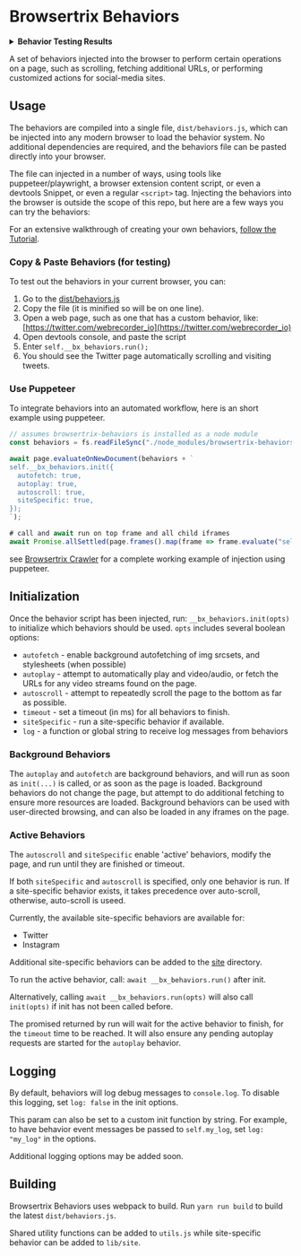 # Browsertrix Behaviors

<details>
  <summary><b>Behavior Testing Results</b></summary>

[![Autoscroll Behavior](https://github.com/webrecorder/browsertrix-behaviors/actions/workflows/autoscroll.yaml/badge.svg)](https://github.com/webrecorder/browsertrix-behaviors/actions/workflows/autoscroll.yaml)

[![Autoplay Behavior: Youtube](https://github.com/webrecorder/browsertrix-behaviors/actions/workflows/autoplay-youtube.yaml/badge.svg)](https://github.com/webrecorder/browsertrix-behaviors/actions/workflows/autoplay-youtube.yaml)

[![Autoplay Behavior: Vimeo](https://github.com/webrecorder/browsertrix-behaviors/actions/workflows/autoplay-vimeo.yaml/badge.svg)](https://github.com/webrecorder/browsertrix-behaviors/actions/workflows/autoplay-vimeo.yaml)

[![Instagram Behavior (Logged In)](https://github.com/webrecorder/browsertrix-behaviors/actions/workflows/instagram.yaml/badge.svg)](https://github.com/webrecorder/browsertrix-behaviors/actions/workflows/instagram.yaml)

[![Twitter Behavior](https://github.com/webrecorder/browsertrix-behaviors/actions/workflows/twitter.yaml/badge.svg)](https://github.com/webrecorder/browsertrix-behaviors/actions/workflows/twitter.yaml)

[![Twitter Behavior (Logged In)](https://github.com/webrecorder/browsertrix-behaviors/actions/workflows/twitter-logged-in.yaml/badge.svg)](https://github.com/webrecorder/browsertrix-behaviors/actions/workflows/twitter-logged-in.yaml)

[![Facebook Behavior: Page (Owner Logged In)](https://github.com/webrecorder/browsertrix-behaviors/actions/workflows/facebook-page.yaml/badge.svg)](https://github.com/webrecorder/browsertrix-behaviors/actions/workflows/facebook-page.yaml)

[![Facebook Behavior: Page Photos (Owner Logged In)](https://github.com/webrecorder/browsertrix-behaviors/actions/workflows/facebook-photos.yaml/badge.svg)](https://github.com/webrecorder/browsertrix-behaviors/actions/workflows/facebook-photos.yaml)

[![Facebook Behavior: Page Videos (Owner Logged In)](https://github.com/webrecorder/browsertrix-behaviors/actions/workflows/facebook-videos.yaml/badge.svg)](https://github.com/webrecorder/browsertrix-behaviors/actions/workflows/facebook-videos.yaml)

</details>

A set of behaviors injected into the browser to perform certain operations on a page, such as scrolling, fetching additional URLs, or performing
customized actions for social-media sites.

## Usage

The behaviors are compiled into a single file, `dist/behaviors.js`, which can be injected into any modern browser to load the behavior system.
No additional dependencies are required, and the behaviors file can be pasted directly into your browser.

The file can injected in a number of ways, using tools like puppeteer/playwright, a browser extension content script, or even a devtools Snippet, or even a regular
`<script>` tag. Injecting the behaviors into the browser is outside the scope of this repo, but here are a few ways you can try the behaviors:

For an extensive walkthrough of creating your own behaviors, [follow the Tutorial](docs/TUTORIAL.md).

### Copy & Paste Behaviors (for testing)

To test out the behaviors in your current browser, you can:

1. Go to the [dist/behaviors.js](dist/behaviors.js)
2. Copy the file (it is minified so will be on one line).
3. Open a web page, such as one that has a custom behavior, like: [https://twitter.com/webrecorder_io](https://twitter.com/webrecorder_io)
4. Open devtools console, and paste the script
5. Enter `self.__bx_behaviors.run();`
6. You should see the Twitter page automatically scrolling and visiting tweets.

### Use Puppeteer

To integrate behaviors into an automated workflow, here is an short example using puppeteer.

```javascript
// assumes browsertrix-behaviors is installed as a node module
const behaviors = fs.readFileSync("./node_modules/browsertrix-behaviors/dist/behaviors.js", "utf-8");

await page.evaluateOnNewDocument(behaviors + `
self.__bx_behaviors.init({
  autofetch: true,
  autoplay: true,
  autoscroll: true,
  siteSpecific: true,
});
`);

# call and await run on top frame and all child iframes
await Promise.allSettled(page.frames().map(frame => frame.evaluate("self.__bx_behaviors.run()")));

```

see [Browsertrix Crawler](https://github.com/webrecorder/browsertrix-crawler) for a complete working example of injection using puppeteer.

## Initialization

Once the behavior script has been injected, run: `__bx_behaviors.init(opts)` to initialize which behaviors should be used. `opts` includes several boolean options:

- `autofetch` - enable background autofetching of img srcsets, and stylesheets (when possible)
- `autoplay` - attempt to automatically play and video/audio, or fetch the URLs for any video streams found on the page.
- `autoscroll` - attempt to repeatedly scroll the page to the bottom as far as possible.
- `timeout` - set a timeout (in ms) for all behaviors to finish.
- `siteSpecific` - run a site-specific behavior if available.
- `log` - a function or global string to receive log messages from behaviors

### Background Behaviors

The `autoplay` and `autofetch` are background behaviors, and will run as soon as `init(...)` is called, or as soon as the page is loaded.
Background behaviors do not change the page, but attempt to do additional fetching to ensure more resources are loaded.
Background behaviors can be used with user-directed browsing, and can also be loaded in any iframes on the page.

### Active Behaviors

The `autoscroll` and `siteSpecific` enable 'active' behaviors, modify the page, and run until they are finished or timeout.

If both `siteSpecific` and `autoscroll` is specified, only one behavior is run. If a site-specific behavior exists, it takes precedence over auto-scroll, otherwise, auto-scroll is useed.

Currently, the available site-specific behaviors are available for:

- Twitter
- Instagram

Additional site-specific behaviors can be added to the [site](./src/site) directory.

To run the active behavior, call: `await __bx_behaviors.run()` after init.

Alternatively, calling `await __bx_behaviors.run(opts)` will also call `init(opts)` if init has not been called before.

The promised returned by run will wait for the active behavior to finish, for the `timeout` time to be reached. It will also ensure any pending autoplay requests are started for the `autoplay` behavior.

## Logging

By default, behaviors will log debug messages to `console.log`. To disable this logging, set `log: false` in the init options.

This param can also be set to a custom init function by string. For example, to have behavior event messages be passed to `self.my_log`, set `log: "my_log"` in the options.

Additional logging options may be added soon.

## Building

Browsertrix Behaviors uses webpack to build. Run `yarn run build` to build the latest `dist/behaviors.js`.

Shared utility functions can be added to `utils.js` while site-specific behavior can be added to `lib/site`.
